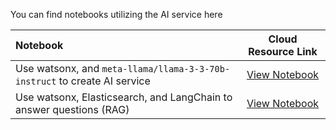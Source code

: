 You can find notebooks utilizing the AI service here

| Notebook | Cloud Resource Link |
| :------- | :-----------------: |
| Use watsonx, and `meta-llama/llama-3-3-70b-instruct` to create AI service | [View Notebook](../foundation_models/chat/Use%20watsonx,%20and%20`llama-3-3-70b-instruct`%20to%20create%20ai%20service.ipynb) |
| Use watsonx, Elasticsearch, and LangChain to answer questions (RAG) | [View Notebook](../foundation_models/RAG/Use%20watsonx,%20Elasticsearch,%20and%20LangChain%20to%20answer%20questions%20(RAG).ipynb) |
